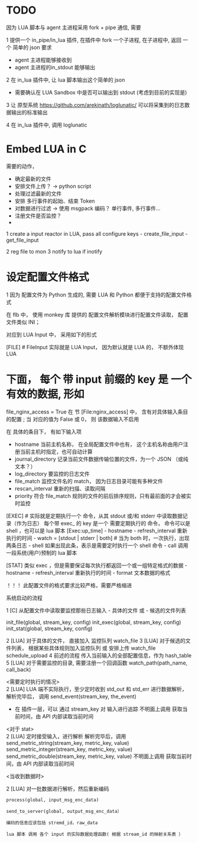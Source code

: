 TODO
===================

因为 LUA 脚本与 agent 主进程采用 fork + pipe 通信, 需要
 
 1 提供一个 in_pipe/in_lua 插件, 在插件中 fork 一个子进程, 在子进程中, 返回 一个 简单的 json
   要求
   - agent 主进程能够接收到
   - agent 主进程的in_stdout 能够输出
 
 2 在 in_lua 插件中, 让 lua 脚本输出这个简单的 json 
   
   - 需要确认在 LUA Sandbox 中是否可以输出到 stdout
     (考虑到目前的实现是)
 
 3 让 原型系统 https://github.com/arekinath/loglunatic/ 可以将采集到的日志数据输出的标准输出
 
 4 在 in_lua 插件中, 调用 loglunatic

Embed LUA in C
===========================
需要的动作，

- 确定最新的文件
- 安排文件上传？   -> python script
- 处理过滤最新的文件
- 安排 多行事件的起始、结束 Token   
- 对数据进行过滤       -> 使用 msgpack 编码？       单行事件, 多行事件... 
- 注册文件是否监控？
- 
1 create a input reactor in  LUA, pass all configure keys
    - create_file_input
    - get_file_input
      
2 reg file to mon
3 notify to lua if inotify


 
 
设定配置文件格式
=======================
 1 因为 配置文件为 Python 生成的, 需要 LUA 和 Python 都便于支持的配置文件格式
 
在 flb 中， 使用 monkey 库 提供的 配置文件解析模块进行配置文件读取， 配置文件类似 INI；

对应到 LUA Input 中， 采用如下的形式

[FILE]             # FileInput 实际就是 LUA Input， 因为默认就是 LUA 的， 不额外体现 LUA
  # 下面， 每个 带 input 前缀的 key 是 一个 有效的数据, 形如
  file_nginx_access = True
  在 节
  [File:nginx_access]
  中， 含有对具体输入条目的配置
  ;
  当 对应的值为 False 或 0， 则 该数据输入不启用
  
  在 具体的条目下， 有如下输入项
  - hostname  当前主机名称， 在全局配置文件中也有， 这个主机名称由用户注册当前主机时指定，也可自动计算
  - journal_directory 记录当前文件数据传输位置的文件，为一个 JSON （或纯文本？）
  - log_directory 要监控的日志文件
  - file_match  监控文件名的 match， 因为日志目录可能有多种文件
  - rescan_interval 重新的扫描、读取间隔
  - priority 符合 file_match 规则的文件的前后排序规则，只有最前面的才会被实时监控

[EXEC]              # 实际就是定期执行一个 命令，从其 stdout 或/和 stderr 中读取数据记录（作为日志）
  每个带 exec_ 的 key 是一个 需要定期执行的 命令， 命令可以是 shell ，也可以是 lua 脚本
  [Exec:up_time]
    - hostname
    - refresh_interval  重新执行的时间
    - watch = [stdout | stderr | both]      # 当为 both 时，一次执行，出现两条日志
    - shell 如果出现此条，表示是需要定时执行一个 shell 命令
    - call  调用一段系统(用户)预制的 lua 脚本

[STAT]
    类似 exec ，但是需要保证每次执行都返回一个或一组特定格式的数据
    - hostname
    - refresh_interval  重新执行的时间
    - format 文本数据的格式
    
！！！ 此配置文件的格式要求比较严格，需要严格缩进    
  

系统启动的流程

1 [C] 从配置文件中读取要监控那些日志输入
    - 具体的文件
    或
    - 候选的文件列表
  
  init_file(global, stream_key, config) 
  init_exec(global, stream_key, config)
  init_stat(global, stream_key, config)
  
2 [LUA] 对于具体的文件， 直接加入 监控队列
    watch_file
3 [LUA] 对于候选的文件列表， 根据某些具体规则加入监控队列 或 安排上传
    watch_file
    schedule_upload
4 前述的流程 传入当前输入的全部配置信息，作为 hash_table
5 [LUA] 对于需要监控的目录, 需要注册一个回调函数
    watch_path(path_name, call_back)

<需要定时执行的情况>    
2 [LUA] LUA 端不实际执行，至少定时收到 std_out 和 std_err 进行数据解析，
  解析完毕后， 调用
     send_event(stream_key, the_event)
  - 在 插件一层，可以 通过 stream_key 对 输入进行追踪
    不明面上调用 获取当前时间，由 API 内部读取当前时间
    
<对于 stat>    
2 [LUA] 定时接受输入，进行解析
    解析完毕后，调用
    send_metric_string(stream_key, metric_key, value)
    send_metric_integer(stream_key, metric_key, value)
    send_metric_double(stream_key, metric_key, value)
    不明面上调用 获取当前时间，由 API 内部读取当前时间
   
<当收到数据时>
  
2  [LUA] 对一批数据进行解析，然后重新编码
  
    process(global, input_msg_enc_data)
    
    send_to_server(global, output_msg_enc_data）
    
    编码的信息应该包括 stremd_id，raw_data
    
    lua 脚本 调用 各个 input 的实际数据处理函数( 根据 stream_id 的映射关系表 ）

  
 
 
